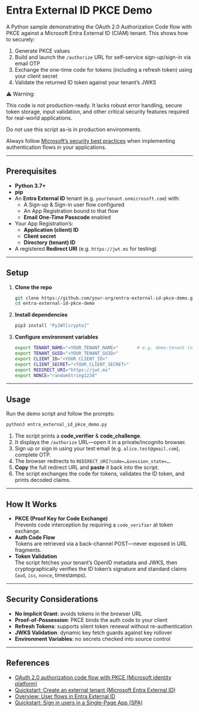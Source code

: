 # Entra External ID PKCE Demo

A Python sample demonstrating the OAuth 2.0 Authorization Code flow with PKCE against a Microsoft Entra External ID (CIAM) tenant. This shows how to securely:

1. Generate PKCE values  
2. Build and launch the `/authorize` URL for self-service sign-up/sign-in via email OTP  
3. Exchange the one-time code for tokens (including a refresh token) using your client secret  
4. Validate the returned ID token against your tenant’s JWKS  

⚠️ Warning:

This code is not production-ready. It lacks robust error handling, secure token storage, input validation, and other critical security features required for real-world applications.

Do not use this script as-is in production environments.

Always follow [Microsoft’s security best practices](https://learn.microsoft.com/en-us/azure/security/fundamentals/identity-management-best-practices) when implementing authentication flows in your applications.

---

## Prerequisites

- **Python 3.7+**  
- **pip**  
- An **Entra External ID** tenant (e.g. `yourtenant.onmicrosoft.com`) with:  
  - A Sign-up & Sign-in user flow configured  
  - An App Registration bound to that flow  
  - **Email One-Time Passcode** enabled  
- Your App Registration’s:  
  - **Application (client) ID**  
  - **Client secret**  
  - **Directory (tenant) ID**  
- A registered **Redirect URI** (e.g. `https://jwt.ms` for testing)

---

## Setup

1. **Clone the repo**  
   ```bash
   git clone https://github.com/your-org/entra-external-id-pkce-demo.git
   cd entra-external-id-pkce-demo
   ```

2. **Install dependencies**  
   ```bash
   pip3 install "PyJWT[crypto]"
   ```

3. **Configure environment variables**  
   ```bash
   export TENANT_NAME="<YOUR_TENANT_NAME>"       # e.g. demo-tenant (no .ciamlogin.com)
   export TENANT_GUID="<YOUR_TENANT_GUID>"
   export CLIENT_ID="<YOUR_CLIENT_ID>"
   export CLIENT_SECRET="<YOUR_CLIENT_SECRET>"
   export REDIRECT_URI="https://jwt.ms"
   export NONCE="randomString1234"
   ```

---

## Usage

Run the demo script and follow the prompts:

   ```bash
   python3 entra_external_id_pkce_demo.py
   ```

1. The script prints a **code_verifier** & **code_challenge**.  
2. It displays the `/authorize` URL—open it in a private/incognito browser.  
3. Sign up or sign in using your test email (e.g. `alice.test@gmail.com`), complete OTP.  
4. The browser redirects to `REDIRECT_URI?code=…&session_state=…`.  
5. **Copy** the full redirect URL and **paste** it back into the script.  
6. The script exchanges the code for tokens, validates the ID token, and prints decoded claims.

---

## How It Works

- **PKCE (Proof Key for Code Exchange)**  
  Prevents code interception by requiring a `code_verifier` at token exchange.  
- **Auth Code Flow**  
  Tokens are retrieved via a back-channel POST—never exposed in URL fragments.  
- **Token Validation**  
  The script fetches your tenant’s OpenID metadata and JWKS, then cryptographically verifies the ID token’s signature and standard claims (`aud`, `iss`, `nonce`, timestamps).

---

## Security Considerations

- **No Implicit Grant**: avoids tokens in the browser URL  
- **Proof-of-Possession**: PKCE binds the auth code to your client  
- **Refresh Tokens**: supports silent token renewal without re-authentication  
- **JWKS Validation**: dynamic key fetch guards against key rollover  
- **Environment Variables**: no secrets checked into source control

---

## References

- [OAuth 2.0 authorization code flow with PKCE (Microsoft identity platform)](https://learn.microsoft.com/azure/active-directory/develop/v2-oauth2-auth-code-flow?tabs=python)  
- [Quickstart: Create an external tenant (Microsoft Entra External ID)](https://learn.microsoft.com/en-us/entra/external-id/customers/how-to-create-external-tenant-portal)  
- [Overview: User flows in Entra External ID](https://learn.microsoft.com/en-us/entra/external-id/customers/how-to-user-flow-sign-up-sign-in-customers)  
- [Quickstart: Sign in users in a Single-Page App (SPA)](https://learn.microsoft.com/azure/active-directory/develop/quickstart-v2-javascript)